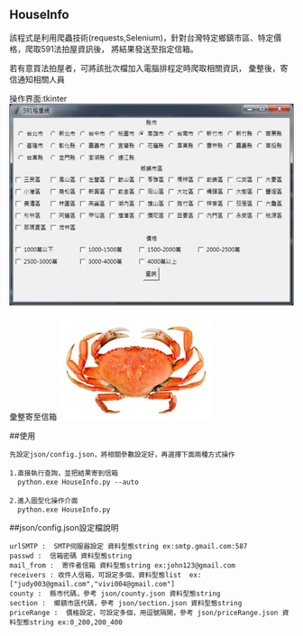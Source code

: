 ## HouseInfo
該程式是利用爬蟲技術(requests,Selenium)，針對台灣特定鄉鎮市區、特定價格，爬取591法拍屋資訊後，
將結果發送至指定信箱。

若有意買法拍屋者，可將該批次檔加入電腦排程定時爬取相關資訊，
彙整後，寄信通知相關人員

操作界面:tkinter
![logo](img/02.jpg)

彙整寄至信箱
![logo](img/01.jpg)

##使用
```shell
先設定json/config.json，將相關參數設定好，再選擇下面兩種方式操作

1.直接執行查詢，並把結果寄到信箱
  python.exe HouseInfo.py --auto 

2.進入圖型化操作介面
  python.exe HouseInfo.py
```
##json/config.json設定檔說明 
```
urlSMTP :  SMTP伺服器設定 資料型態string ex:smtp.gmail.com:587
passwd :  信箱密碼 資料型態string
mail_from :  寄件者信箱 資料型態string ex:john123@gmail.com
receivers : 收件人信箱，可設定多個，資料型態list  ex:["judy003@gmail.com","vivi004@gmail.com"]
county :  縣市代碼，參考 json/county.json 資料型態string
section :  鄉鎮市區代碼，參考 json/section.json 資料型態string
priceRange :  價格設定，可設定多個，用逗號隔開，參考 json/priceRange.json 資料型態string ex:0_200,200_400

```